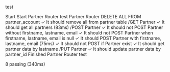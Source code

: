 test


  Start
Start Partner Router test
    Partner Router
      DELETE ALL FROM partner_account
        ✓ It should remove all from partner table
      /GET Partner
        ✓ It should get all partners (83ms)
      /POST Partner
        ✓ It should not POST Partner without firstname, lastname, email
        ✓ It should not POST Partner when firstname, lastname, email is null
        ✓ It should POST Partner with firstname, lastname, email (75ms)
        ✓ It should not POST  if Partner exist
        ✓ It should get partner data by lastname
      /PUT Partner
        ✓ It should update partner data by partner_id
Finished Partner Router test


  8 passing (340ms)

